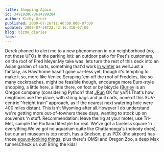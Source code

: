 ```yaml
---
title: Shopping Again
id: 3491928678614299284
author: Kirby Urner
published: 2009-07-26T11:46:00.000-07:00
updated: 2009-07-26T22:42:16.410-07:00
blog: bizmo_diaries
tags: 
---
```


[](http://www.flickr.com/photos/17157315@N00/3758608503/)Derek phoned to alert me to a new phenomenon in our neighborhood (no, not those UFOs in the parking lot):  an outdoor patio for Peet's customers, on the roof of Fred Meyer.My take was: lets turn the rest of this deck into an Asian garden of sorts, something that'd work [in winter](http://www.youtube.com/watch?v=hTKedyQQkZQ) as well.Just a fantasy, as Hawthorne hasn't gone car-less yet, though it's tempting to make it so, more like Venice.Scraping 'em off the roof of Freddies, like so many cockroaches, might be feasible though, encourage more Euro-style shopping, a little here, a little there, on foot or by bicycle ([Burley](http://www.burley.com/) is an Oregon company (considering Python?  that [JRun](http://www.adobe.com/products/jrun/) OK for ya?)).That's how neighbors use the place, with string bags and pull carts, none of this SUV-centric "freight train" approach, as if the nearest next watering hole were 400 miles distant.  This isn't Wyoming after all.However I do understand we're getting more out-of-towners these days, wanting to stock up on souvenirs 'n stuff.  Recommendation:  leave the rig at your motel, use Tri-Met, sample the Portland lifestyle for real.  We've got a fareless square 'n everything.We've got no aquarium quite like Chattanooga's (nobody does), but our art museum is top notch, has a Snelson, plus PDX (the airport) has those [equus-looking things](http://mybizmo.blogspot.com/2006/03/hunter-art-museum-chattanooga.html), plus there's OMSI and Oregon Zoo, a deep Max tunnel.Check us out!  Bring the kids!